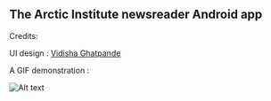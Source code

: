 The Arctic Institute newsreader Android app
-------------------------------------------

Credits:

UI design : [Vidisha Ghatpande](mailto:vidisha.ghatpande@gmail.com) 

A GIF demonstration : 

![Alt text](/TAI_app/blob/master/img/demo.gif?raw=true "Demo")